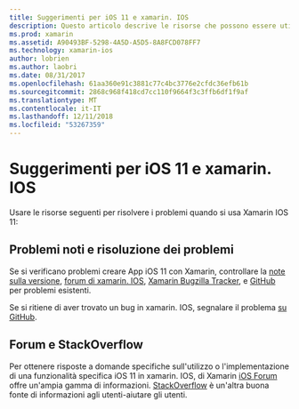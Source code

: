 ```yaml
---
title: Suggerimenti per iOS 11 e xamarin. IOS
description: Questo articolo descrive le risorse che possono essere utilizzate per la risoluzione dei problemi relativi durante lo sviluppo di applicazioni xamarin. IOS. Vengono illustrati segnalazione dei bug, note sulla versione, blog, le versioni di Xamarin e opzioni di supporto.
ms.prod: xamarin
ms.assetid: A90493BF-5298-4A5D-A5D5-8A8FCD078FF7
ms.technology: xamarin-ios
author: lobrien
ms.author: laobri
ms.date: 08/31/2017
ms.openlocfilehash: 61aa360e91c3881c77c4bc3776e2cfdc36efb61b
ms.sourcegitcommit: 2868c968f418cd7cc110f9664f3c3ffb6df1f9af
ms.translationtype: MT
ms.contentlocale: it-IT
ms.lasthandoff: 12/11/2018
ms.locfileid: "53267359"
---
```

# <a name="troubleshooting-tips-for-ios-11-and-xamarinios"></a>Suggerimenti per iOS 11 e xamarin. IOS

Usare le risorse seguenti per risolvere i problemi quando si usa Xamarin IOS 11:

## <a name="known-issues-and-troubleshooting"></a>Problemi noti e risoluzione dei problemi

Se si verificano problemi creare App iOS 11 con Xamarin, controllare la [note sulla versione](https://docs.microsoft.com/xamarin/ios/release-notes/), [forum di xamarin. IOS](https://forums.xamarin.com/categories/ios), [Xamarin Bugzilla Tracker](https://bugzilla.xamarin.com/query.cgi?product=iOS), e [ GitHub](https://github.com/xamarin/xamarin-macios/issues) per problemi esistenti.

Se si ritiene di aver trovato un bug in xamarin. IOS, segnalare il problema [su GitHub](https://github.com/xamarin/xamarin-macios/issues).

## <a name="forums-and-stackoverflow"></a>Forum e StackOverflow

Per ottenere risposte a domande specifiche sull'utilizzo o l'implementazione di una funzionalità specifica iOS 11 in xamarin. IOS, di Xamarin [iOS Forum](http://forums.xamarin.com/categories/ios) offre un'ampia gamma di informazioni. [StackOverflow](http://stackoverflow.com/search?tab=newest&q=xamarin) è un'altra buona fonte di informazioni agli utenti-aiutare gli utenti.
